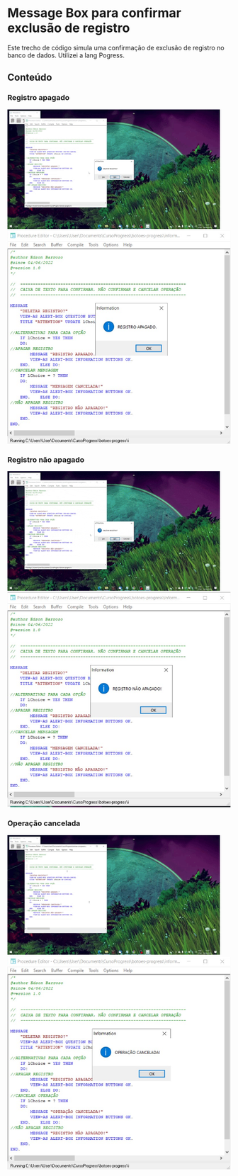 # Message Box para confirmar exclusão de registro
Este trecho de código simula uma confirmação de exclusão de registro no banco de dados.
Utilizei a lang Pogress.

## Conteúdo
### Registro apagado
 ![](registro-apagado.gif) ![Imagem1](https://github.com/edsonbmj/botoes-progress/blob/main/deletado.jpg)
### Registro não apagado
![](registro-nao-apagado.gif) ![Imagem2](https://github.com/edsonbmj/botoes-progress/blob/main/nao-deletado.jpg)
### Operação cancelada
![](operacao-cancelada.gif) ![imagem3](https://github.com/edsonbmj/botoes-progress/blob/main/CANCELADO.jpg)
 
